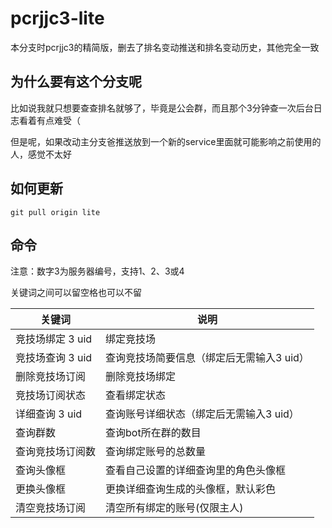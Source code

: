# pcrjjc3-lite

本分支时pcrjjc3的精简版，删去了排名变动推送和排名变动历史，其他完全一致

## 为什么要有这个分支呢

比如说我就只想要查查排名就够了，毕竟是公会群，而且那个3分钟查一次后台日志看着有点难受（

但是呢，如果改动主分支爸推送放到一个新的service里面就可能影响之前使用的人，感觉不太好

## 如何更新

```
git pull origin lite
```

## 命令

注意：数字3为服务器编号，支持1、2、3或4

关键词之间可以留空格也可以不留

| 关键词             | 说明                                                     |
| ------------------ | -------------------------------------------------------- |
| 竞技场绑定 3 uid   | 绑定竞技场                                               |
| 竞技场查询 3 uid   | 查询竞技场简要信息（绑定后无需输入3 uid）                |
| 删除竞技场订阅     | 删除竞技场绑定                                          |
| 竞技场订阅状态     | 查看绑定状态                                             |
| 详细查询 3 uid     | 查询账号详细状态（绑定后无需输入3 uid）                  |
| 查询群数           | 查询bot所在群的数目                                      |
| 查询竞技场订阅数   | 查询绑定账号的总数量                                     |
| 查询头像框         | 查看自己设置的详细查询里的角色头像框                     |
| 更换头像框         | 更换详细查询生成的头像框，默认彩色                       |
| 清空竞技场订阅     | 清空所有绑定的账号(仅限主人)                             |